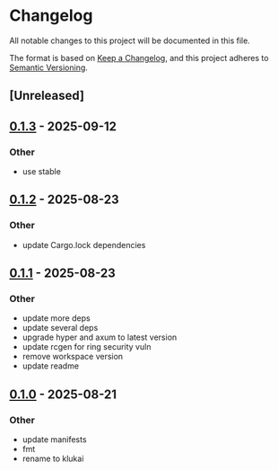 # Changelog

All notable changes to this project will be documented in this file.

The format is based on [Keep a Changelog](https://keepachangelog.com/en/1.0.0/),
and this project adheres to [Semantic Versioning](https://semver.org/spec/v2.0.0.html).

## [Unreleased]

## [0.1.3](https://github.com/halcyonnouveau/klukai/compare/klukai-v0.1.2...klukai-v0.1.3) - 2025-09-12

### Other

- use stable

## [0.1.2](https://github.com/halcyonnouveau/klukai/compare/klukai-v0.1.1...klukai-v0.1.2) - 2025-08-23

### Other

- update Cargo.lock dependencies

## [0.1.1](https://github.com/halcyonnouveau/klukai/compare/klukai-v0.1.0...klukai-v0.1.1) - 2025-08-23

### Other

- update more deps
- update several deps
- upgrade hyper and axum to latest version
- update rcgen for ring security vuln
- remove workspace version
- update readme

## [0.1.0](https://github.com/beanpuppy/corrosion/releases/tag/klukai-v0.1.0) - 2025-08-21

### Other

- update manifests
- fmt
- rename to klukai
